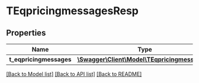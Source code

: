 # TEqpricingmessagesResp

## Properties
Name | Type | Description | Notes
------------ | ------------- | ------------- | -------------
**t_eqpricingmessages** | [**\Swagger\Client\Model\TEqpricingmessages[]**](TEqpricingmessages.md) |  | [optional] 

[[Back to Model list]](../README.md#documentation-for-models) [[Back to API list]](../README.md#documentation-for-api-endpoints) [[Back to README]](../README.md)


